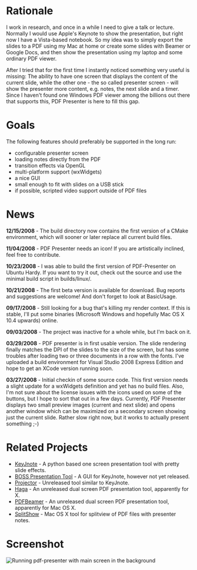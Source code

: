 # Rationale
I work in research, and once in a while I need to give a talk or lecture. Normally I would use Apple's Keynote to show the presentation, but right now I have a Vista-based notebook. So my idea was to simply export the slides to a PDF using my Mac at home or create some slides with Beamer or Google Docs, and then show the presentation using my laptop and some ordinary PDF viewer.

After I tried that for the first time I instantly noticed something very useful is missing: The ability to have one screen that displays the content of the current slide, while the other one - the so called presenter screen - will show the presenter more content, e.g. notes, the next slide and a timer. Since I haven't found one Windows PDF viewer among the billions out there that supports this, PDF Presenter is here to fill this gap.

# Goals
The following features should preferably be supported in the long run:

 * configurable presenter screen
 * loading notes directly from the PDF
 * transition effects via OpenGL
 * multi-platform support (wxWidgets)
 * a nice GUI
 * small enough to fit with slides on a USB stick
 * if possible, scripted video support outside of PDF files

# News

**12/15/2008** - The build directory now contains the first version of a CMake environment, which will sooner or later replace all current build files.

**11/04/2008** - PDF Presenter needs an icon! If you are artistically inclined, feel free to contribute.

**10/23/2008** - I was able to build the first version of PDF-Presenter on Ubuntu Hardy. If you want to try it out, check out the source and use the minimal build script in builds/linux/.

**10/21/2008** - The first beta version is available for download. Bug reports and suggestions are welcome! And don't forget to look at BasicUsage.

**09/17/2008** - Still looking for a bug that's killing my render context. If this is stable, I'll put some binaries (Microsoft Windows and hopefully Mac OS X 10.4 upwards) online.

**09/03/2008** - The project was inactive for a whole while, but I'm back on it.

**03/29/2008** - PDF presenter is in first usable version. The slide rendering finally matches the DPI of the slides to the size of the screen, but has some troubles after loading two or three documents in a row with the fonts. I've uploaded a build environment for Visual Studio 2008 Express Edition and hope to get an XCode version running soon.

**03/27/2008** - Initial checkin of some source code. This first version needs a slight update for a wxWidgets definition and yet has no build files. Also, I'm not sure about the license issues with the icons used on some of the buttons, but I hope to sort that out in a few days. Currently, PDF Presenter displays two small preview images (current and next slide) and opens another window which can be maximized on a secondary screen showing just the current slide. Rather slow right now, but it works to actually present something ;-)

# Related Projects

* [KeyJnote](http://keyjnote.sourceforge.net/) - A python based one screen presentation tool with pretty slide effects.
* [BOSS Presentation Tool](http://sourceforge.net/projects/bosskeyjnotegui/) - A GUI for KeyJnote, however not yet released.
* [Projector](http://sourceforge.net/projects/pdf-projector/) - Unreleased tool similar to KeyJnote.
* [Haga](http://sourceforge.net/projects/haga/) - An unreleased dual screen PDF presentation tool, apparently for X.
* [PDFBeamer](http://sourceforge.net/projects/pdfbeamer) - An unreleased dual screen PDF presentation tool, apparently for Mac OS X.
* [SplitShow](http://code.google.com/p/splitshow/) - Mac OS X tool for splitview of PDF files with presenter notes.

# Screenshot

![Running pdf-presenter with main screen in the background](http://www.tobias-franke.eu/projects/pdf_presenter/pdf_presenter_f.jpg)
